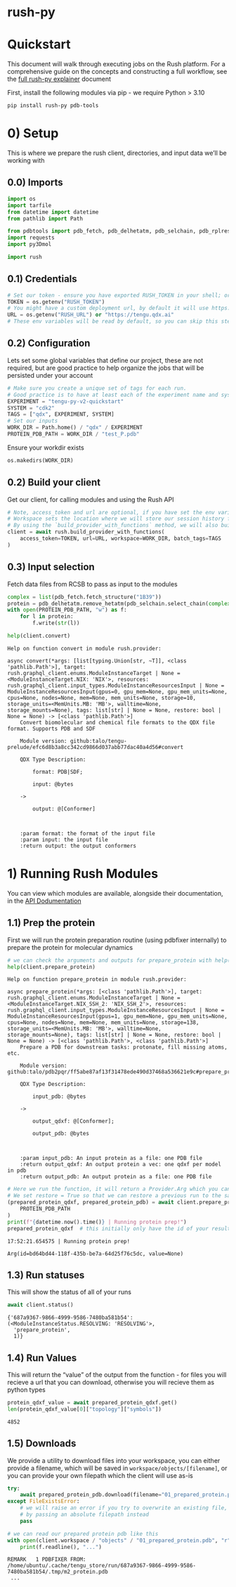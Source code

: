 # rush-py

<!-- WARNING: THIS FILE WAS AUTOGENERATED! DO NOT EDIT! -->

# Quickstart

This document will walk through executing jobs on the Rush platform. For
a comprehensive guide on the concepts and constructing a full workflow,
see the [full rush-py
explainer](./Tutorials/full-rush-py-explainer.ipynb) document

First, install the following modules via pip - we require Python \> 3.10

    pip install rush-py pdb-tools

# 0) Setup

This is where we prepare the rush client, directories, and input data
we’ll be working with

## 0.0) Imports

``` python
import os
import tarfile
from datetime import datetime
from pathlib import Path

from pdbtools import pdb_fetch, pdb_delhetatm, pdb_selchain, pdb_rplresname, pdb_keepcoord, pdb_selresname
import requests
import py3Dmol

import rush
```

## 0.1) Credentials

``` python
# Set our token - ensure you have exported RUSH_TOKEN in your shell; or just replace the os.getenv with your token
TOKEN = os.getenv("RUSH_TOKEN")
# You might have a custom deployment url, by default it will use https://tengu.qdx.ai
URL = os.getenv("RUSH_URL") or "https://tengu.qdx.ai"
# These env variables will be read by default, so you can skip this step in future
```

## 0.2) Configuration

Lets set some global variables that define our project, these are not
required, but are good practice to help organize the jobs that will be
persisted under your account

``` python
# Make sure you create a unique set of tags for each run.
# Good practice is to have at least each of the experiment name and system name as a tag.
EXPERIMENT = "tengu-py-v2-quickstart"
SYSTEM = "cdk2"
TAGS = ["qdx", EXPERIMENT, SYSTEM]
# Set our inputs
WORK_DIR = Path.home() / "qdx" / EXPERIMENT
PROTEIN_PDB_PATH = WORK_DIR / "test_P.pdb"
```

Ensure your workdir exists

``` python
os.makedirs(WORK_DIR)
```

## 0.2) Build your client

Get our client, for calling modules and using the Rush API

``` python
# Note, access_token and url are optional, if you have set the env variables RUSH_TOKEN and RUSH_URL
# Workspace sets the location where we will store our session history file and module lock file
# By using the `build_provider_with_functions` method, we will also build helper functions calling each module
client = await rush.build_provider_with_functions(
    access_token=TOKEN, url=URL, workspace=WORK_DIR, batch_tags=TAGS
)
```

## 0.3) Input selection

Fetch data files from RCSB to pass as input to the modules

``` python
complex = list(pdb_fetch.fetch_structure("1B39"))
protein = pdb_delhetatm.remove_hetatm(pdb_selchain.select_chain(complex, "A"))
with open(PROTEIN_PDB_PATH, "w") as f:
    for l in protein:
        f.write(str(l))
```

``` python
help(client.convert)
```

    Help on function convert in module rush.provider:

    async convert(*args: [list[typing.Union[str, ~T]], <class 'pathlib.Path'>], target: rush.graphql_client.enums.ModuleInstanceTarget | None = <ModuleInstanceTarget.NIX: 'NIX'>, resources: rush.graphql_client.input_types.ModuleInstanceResourcesInput | None = ModuleInstanceResourcesInput(gpus=0, gpu_mem=None, gpu_mem_units=None, cpus=None, nodes=None, mem=None, mem_units=None, storage=10, storage_units=<MemUnits.MB: 'MB'>, walltime=None, storage_mounts=None), tags: list[str] | None = None, restore: bool | None = None) -> [<class 'pathlib.Path'>]
        Convert biomolecular and chemical file formats to the QDX file format. Supports PDB and SDF
        
        Module version: github:talo/tengu-prelude/efc6d8b3a8cc342cd9866d037abb77dac40a4d56#convert
        
        QDX Type Description:
        
            format: PDB|SDF;
        
            input: @bytes 
        
        ->
        
            output: @[Conformer]
        
        
        
        :param format: the format of the input file
        :param input: the input file
        :return output: the output conformers

# 1) Running Rush Modules

You can view which modules are available, alongside their documentation,
in the [API Dodumentation](./api/index.html)

## 1.1) Prep the protein

First we will run the protein preparation routine (using pdbfixer
internally) to prepare the protein for molecular dynamics

``` python
# we can check the arguments and outputs for prepare_protein with help()
help(client.prepare_protein)
```

    Help on function prepare_protein in module rush.provider:

    async prepare_protein(*args: [<class 'pathlib.Path'>], target: rush.graphql_client.enums.ModuleInstanceTarget | None = <ModuleInstanceTarget.NIX_SSH_2: 'NIX_SSH_2'>, resources: rush.graphql_client.input_types.ModuleInstanceResourcesInput | None = ModuleInstanceResourcesInput(gpus=1, gpu_mem=None, gpu_mem_units=None, cpus=None, nodes=None, mem=None, mem_units=None, storage=138, storage_units=<MemUnits.MB: 'MB'>, walltime=None, storage_mounts=None), tags: list[str] | None = None, restore: bool | None = None) -> [<class 'pathlib.Path'>, <class 'pathlib.Path'>]
        Prepare a PDB for downstream tasks: protonate, fill missing atoms, etc.
        
        Module version: github:talo/pdb2pqr/ff5abe87af13f31478ede490d37468a536621e9c#prepare_protein_tengu
        
        QDX Type Description:
        
            input_pdb: @bytes 
        
        ->
        
            output_qdxf: @[Conformer];
        
            output_pdb: @bytes
        
        
        
        :param input_pdb: An input protein as a file: one PDB file
        :return output_qdxf: An output protein a vec: one qdxf per model in pdb
        :return output_pdb: An output protein as a file: one PDB file

``` python
# Here we run the function, it will return a Provider.Arg which you can use to fetch the results
# We set restore = True so that we can restore a previous run to the same path with the same tags
(prepared_protein_qdxf, prepared_protein_pdb) = await client.prepare_protein(
    PROTEIN_PDB_PATH
)
print(f"{datetime.now().time()} | Running protein prep!")
prepared_protein_qdxf  # this initially only have the id of your result, we will show how to fetch the actual value later
```

    17:52:21.654575 | Running protein prep!

    Arg(id=bd64bd44-118f-435b-be7a-64d25f76c5dc, value=None)

## 1.3) Run statuses

This will show the status of all of your runs

``` python
await client.status()
```

    {'687a9367-9866-4999-9586-7480ba581b54': (<ModuleInstanceStatus.RESOLVING: 'RESOLVING'>,
      'prepare_protein',
      1)}

## 1.4) Run Values

This will return the “value” of the output from the function - for files
you will recieve a url that you can download, otherwise you will recieve
them as python types

``` python
protein_qdxf_value = await prepared_protein_qdxf.get()
len(protein_qdxf_value[0]["topology"]["symbols"])
```

    4852

## 1.5) Downloads

We provide a utility to download files into your workspace, you can
either provide a filename, which will be saved in
`workspace/objects/[filename]`, or you can provide your own filepath
which the client will use as-is

``` python
try:
    await prepared_protein_pdb.download(filename="01_prepared_protein.pdb")
except FileExistsError:
    # we will raise an error if you try to overwrite an existing file, you can force the file to overwrite
    # by passing an absolute filepath instead
    pass
```

``` python
# we can read our prepared protein pdb like this
with open(client.workspace / "objects" / "01_prepared_protein.pdb", "r") as f:
    print(f.readline(), "...")
```

    REMARK   1 PDBFIXER FROM: /home/ubuntu/.cache/tengu_store/run/687a9367-9866-4999-9586-7480ba581b54/.tmp/m2_protein.pdb
     ...

